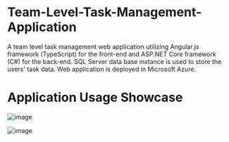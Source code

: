 # Team-Level-Task-Management-Application
A team level task management web application utilizing Angular.js framework (TypeScript) for the front-end and ASP.NET Core framework (C#) for the back-end. SQL Server data base instance is used to store the users' task data. Web application is deployed in Microsoft Azure.

# Application Usage Showcase
![image](https://github.com/user-attachments/assets/fb4d0291-c8c0-4f65-9373-6240c12ded5f)


![image](https://github.com/user-attachments/assets/9868e722-b982-4630-af22-4686d10c894f)



